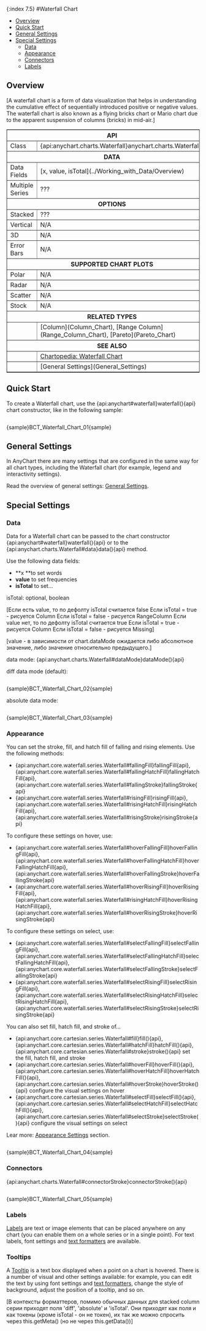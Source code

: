 {:index 7.5}
#Waterfall Chart

* [Overview](#overview)
* [Quick Start](#quick_start)
* [General Settings](#general_settings)
* [Special Settings](#special_settings)
  * [Data](#data)
  * [Appearance](#appearance)
  * [Connectors](#connectors)
  * [Labels](#labels)

## Overview

[A waterfall chart is a form of data visualization that helps in understanding the cumulative effect of sequentially introduced positive or negative values. The waterfall chart is also known as a flying bricks chart or Mario chart due to the apparent suspension of columns (bricks) in mid-air.]

<table border="1" class="seriesTABLE">
<tr><th colspan=2>API</th></tr>
<tr><td>Class</td><td>{api:anychart.charts.Waterfall}anychart.charts.Waterfall{api}</td></tr>
<tr><th colspan=2>DATA</th></tr>
<tr><td>Data Fields</td><td>[x, value, isTotal](../Working_with_Data/Overview)</td></tr>
<tr><td>Multiple Series</td><td>???</td></tr>
<tr><th colspan=2>OPTIONS</th></tr>
<tr><td>Stacked</td><td>???</td></tr>
<tr><td>Vertical</td><td>N/A</td></tr>
<tr><td>3D</td><td>N/A</td></tr>
<tr><td>Error Bars</td><td>N/A</td></tr>
<tr><th colspan=2>SUPPORTED CHART PLOTS</th></tr>
<tr><td>Polar</td><td>N/A</td></tr>
<tr><td>Radar</td><td>N/A</td></tr>
<tr><td>Scatter</td><td>N/A</td></tr>
<tr><td>Stock</td><td>N/A</td></tr>
<tr><th colspan=2>RELATED TYPES</th></tr>
<tr><td></td><td>[Column](Column_Chart), [Range Column](Range_Column_Chart), [Pareto](Pareto_Chart)</td></tr>
<tr><th colspan=2>SEE ALSO</th></tr>
<tr><td></td><td><a href="https://www.anychart.com/chartopedia/chart-types/waterfall-chart/" target="_blank">Chartopedia: Waterfall Chart</a></td></tr>
<tr><td></td><td>[General Settings](General_Settings)</td></tr>
</table>

## Quick Start

To create a Waterfall chart, use the {api:anychart#waterfall}waterfall(){api} chart constructor, like in the following sample:

```

```

{sample}BCT\_Waterfall\_Chart\_01{sample}

## General Settings

In AnyChart there are many settings that are configured in the same way for all chart types, including the Waterfall chart (for example, legend and interactivity settings).

Read the overview of general settings: [General Settings](General_Settings).

## Special Settings

### Data

Data for a Waterfall chart can be passed to the chart constructor {api:anychart#waterfall}waterfall(){api} or to the {api:anychart.charts.Waterfall#data}data(){api} method.

Use the following data fields:

* **x **to set words
* **value** to set frequencies
* **isTotal** to set...

isTotal: optional, boolean

[Если есть value, то по дефолту isTotal считается false
    Если isTotal = true - рисуется Column
    Если isTotal = false - рисуется RangeColumn
Если value нет, то по дефолту isTotal считается true
    Если isTotal = true - рисуется Column
    Если isTotal = false - рисуется Missing]

[value - в зависимости от chart.dataMode ожидается либо абсолютное значение, либо значение относительно предыдущего.]

data mode: {api:anychart.charts.Waterfall#dataMode}dataMode(){api}

diff data mode (default):

```

```

{sample}BCT\_Waterfall\_Chart\_02{sample}

absolute data mode:

```

```

{sample}BCT\_Waterfall\_Chart\_03{sample}

### Appearance

You can set the stroke, fill, and hatch fill of falling and rising elements. Use the following methods:

* {api:anychart.core.waterfall.series.Waterfall#fallingFill}fallingFill{api}, {api:anychart.core.waterfall.series.Waterfall#fallingHatchFill}fallingHatchFill{api}, {api:anychart.core.waterfall.series.Waterfall#fallingStroke}fallingStroke{api}
* {api:anychart.core.waterfall.series.Waterfall#risingFill}risingFill{api}, {api:anychart.core.waterfall.series.Waterfall#risingHatchFill}risingHatchFill{api}, {api:anychart.core.waterfall.series.Waterfall#risingStroke}risingStroke{api}

To configure these settings on hover, use:

* {api:anychart.core.waterfall.series.Waterfall#hoverFallingFill}hoverFallingFill{api}, {api:anychart.core.waterfall.series.Waterfall#hoverFallingHatchFill}hoverFallingHatchFill{api}, {api:anychart.core.waterfall.series.Waterfall#hoverFallingStroke}hoverFallingStroke{api}
* {api:anychart.core.waterfall.series.Waterfall#hoverRisingFill}hoverRisingFill{api}, {api:anychart.core.waterfall.series.Waterfall#risingHatchFill}hoverRisingHatchFill{api}, {api:anychart.core.waterfall.series.Waterfall#hoverRisingStroke}hoverRisingStroke{api}

To configure these settings on select, use:

* {api:anychart.core.waterfall.series.Waterfall#selectFallingFill}selectFallingFill{api}, {api:anychart.core.waterfall.series.Waterfall#selectFallingHatchFill}selectFallingHatchFill{api}, {api:anychart.core.waterfall.series.Waterfall#selectFallingStroke}selectFallingStroke{api}
* {api:anychart.core.waterfall.series.Waterfall#selectRisingFill}selectRisingFill{api}, {api:anychart.core.waterfall.series.Waterfall#selectRisingHatchFill}selectRisingHatchFill{api}, {api:anychart.core.waterfall.series.Waterfall#selectRisingStroke}selectRisingStroke{api}

You can also set fill, hatch fill, and stroke of...

* {api:anychart.core.cartesian.series.Waterfall#fill}fill(){api}, {api:anychart.core.cartesian.series.Waterfall#hatchFill}hatchFill(){api}, {api:anychart.core.cartesian.series.Waterfall#stroke}stroke(){api} set the fill, hatch fill, and stroke
* {api:anychart.core.cartesian.series.Waterfall#hoverFill}hoverFill(){api}, {api:anychart.core.cartesian.series.Waterfall#hoverHatchFill}hoverHatchFill(){api}, {api:anychart.core.cartesian.series.Waterfall#hoverStroke}hoverStroke(){api} configure the visual settings on hover
* {api:anychart.core.cartesian.series.Waterfall#selectFill}selectFill(){api}, {api:anychart.core.cartesian.series.Waterfall#selectHatchFill}selectHatchFill(){api}, {api:anychart.core.cartesian.series.Waterfall#selectStroke}selectStroke(){api} configure the visual settings on select

Lear more: [Appearance Settings](../Appearance_Settings) section.

```

```

{sample}BCT\_Waterfall\_Chart\_04{sample}

### Connectors

{api:anychart.charts.Waterfall#connectorStroke}connectorStroke(){api} 

```

```

{sample}BCT\_Waterfall\_Chart\_05{sample}

### Labels

[Labels](../Common_Settings/Labels) are text or image elements that can be placed anywhere on any chart (you can enable them on a whole series or in a single point). For text labels, font settings and [text formatters](../Common_Settings/Text_Formatters) are available.

### Tooltips

A [Tooltip](../Common_Settings/Tooltip) is a text box displayed when a point on a chart is hovered. There is a number of visual and other settings available: for example, you can edit the text by using font settings and [text formatters](../Common_Settings/Text_Formatters), change the style of background, adjust the position of a tooltip, and so on.

[В контексты форматтеров, помимо обычных данных для stacked column серии приходят поля 'diff', 'absolute' и 'isTotal'. Они приходят как поля и как токены (кроме isTotal - он не токен), их так же можно спросить через this.getMeta() (но не через this.getData())]